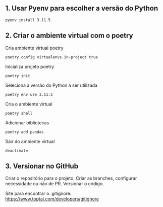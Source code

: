 ## 1. Usar Pyenv para escolher a versão do Python

`pyenv install 3.11.5`

## 2. Criar o ambiente virtual com o poetry

Cria ambiente virtual poetry

`poetry config virtualenvs.in-project true` 

Inicializa projeto poetry

`poetry init`

Seleciona a versão do Python a ser utilizada

`poetry env use 3.11.5`

Cria o ambiente virtual

`poetry shell`

Adicionar bibliotecas

`poetry add pandas`

Sair do ambiente virtual

`deactivate`

## 3. Versionar no GitHub

Criar o repositório para o projeto. Criar as branches, configurar necessidade ou não de PR. Versionar o código. 

Site para encontrar o .gitignore: https://www.toptal.com/developers/gitignore


